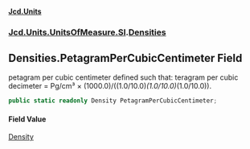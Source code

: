 #### [Jcd.Units](index 'index')
### [Jcd.Units.UnitsOfMeasure.SI](Jcd.Units.UnitsOfMeasure.SI 'Jcd.Units.UnitsOfMeasure.SI').[Densities](Densities 'Jcd.Units.UnitsOfMeasure.SI.Densities')

## Densities.PetagramPerCubicCentimeter Field

petagram per cubic centimeter defined such that: teragram per cubic decimeter = Pg/cm³ ×
(1000.0)/((1.0/10.0)*(1.0/10.0)*(1.0/10.0)).

```csharp
public static readonly Density PetagramPerCubicCentimeter;
```

#### Field Value
[Density](Density 'Jcd.Units.UnitTypes.Density')